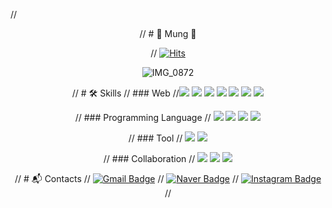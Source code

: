 //<div align="center">
  
//  # 🐶 Mung 🐶

//  [![Hits](https://hits.seeyoufarm.com/api/count/incr/badge.svg?url=https%3A%2F%2Fgithub.com%2FM-ung&count_bg=%2360D706&title_bg=%232C6019&icon=&icon_color=%23E7E7E7&title=hits&edge_flat=false)](https://hits.seeyoufarm.com)

  ![IMG_0872](https://github.com/M-ung/M-ung/assets/126846468/a7c0a6e5-5864-4525-9fb2-b844b100389d)

//  # 🛠️ Skills
//  ### Web
//<img src="https://img.shields.io/badge/springboot-6DB33F?style=for-the-badge&logo=springboot&logoColor=white"> <img src="https://img.shields.io/badge/JPA-6DB33F?style=for-the-badge&logo=springboot&logoColor=white"> <img src="https://img.shields.io/badge/node.js-339933?style=for-the-badge&logo=Node.js&logoColor=white"> <img src="https://img.shields.io/badge/html5-E34F26?style=for-the-badge&logo=html5&logoColor=white"> <img src="https://img.shields.io/badge/css-1572B6?style=for-the-badge&logo=css3&logoColor=white"> <img src="https://img.shields.io/badge/javascript-F7DF1E?style=for-the-badge&logo=javascript&logoColor=black"> <img src="https://img.shields.io/badge/mysql-4479A1?style=for-the-badge&logo=mysql&logoColor=white">

//  ### Programming Language
//  <img src="https://img.shields.io/badge/java-007396?style=for-the-badge&logo=java&logoColor=white"> <img src="https://img.shields.io/badge/c++-00599C?style=for-the-badge&logo=c%2B%2B&logoColor=white"> <img src="https://img.shields.io/badge/C%23-00599C?style=for-the-badge&logo=c-sharp&logoColor=white"> <img src="https://img.shields.io/badge/javascript-F7DF1E?style=for-the-badge&logo=javascript&logoColor=black">

//  ### Tool
//  <img src="https://img.shields.io/badge/intellijidea-red?style=for-the-badge&logo=intellijidea&logoColor=000000"> <img src="https://img.shields.io/badge/Visual%20Studio%20Code-007ACC?style=for-the-badge&logo=Visual%20Studio%20Code&logoColor=white">

//  ### Collaboration
//  <img src="https://img.shields.io/badge/git-F05032?style=for-the-badge&logo=git&logoColor=white"> <img src="https://img.shields.io/badge/notion-000000?style=for-the-badge&logo=notion&logoColor=white"> <img src="https://img.shields.io/badge/discord-5865F2?style=for-the-badge&logo=discord&logoColor=white">

//  # :mailbox_with_mail: Contacts
//  [![Gmail Badge](https://img.shields.io/badge/Gmail-d14836?style=flat-square&logo=Gmail&logoColor=white&link=mailto:wjdahrrla@gmail.com)](mailto:wjdahrrla@gmail.com)
//  [![Naver Badge](https://img.shields.io/badge/Naver-03C75A?style=flat-square&logo=Naver&logoColor=white&link=mailto:wjdahrrla@naver.com)](mailto:wjdahrrla@naver.com)
//  [![Instagram Badge](https://img.shields.io/badge/Instagram-%23E4405F?style=flat-square&logo=Instagram&logoColor=white)](https://www.instagram.com/_.mung)
//</div>
